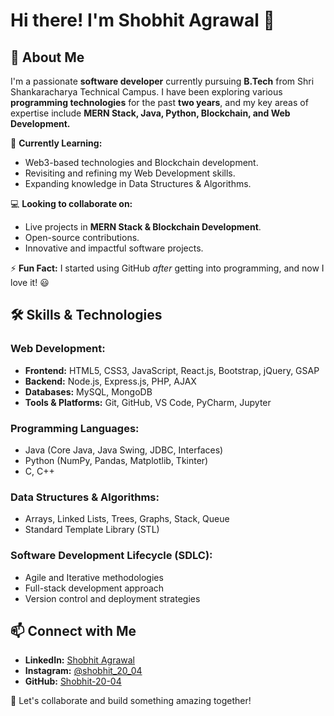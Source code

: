 # Hi there! I'm Shobhit Agrawal 👋

## 🚀 About Me
I'm a passionate **software developer** currently pursuing **B.Tech** from Shri Shankaracharya Technical Campus. I have been exploring various **programming technologies** for the past **two years**, and my key areas of expertise include **MERN Stack, Java, Python, Blockchain, and Web Development.**

🌱 **Currently Learning:**
- Web3-based technologies and Blockchain development.
- Revisiting and refining my Web Development skills.
- Expanding knowledge in Data Structures & Algorithms.

💻 **Looking to collaborate on:**
- Live projects in **MERN Stack & Blockchain Development**.
- Open-source contributions.
- Innovative and impactful software projects.

⚡ **Fun Fact:**
I started using GitHub *after* getting into programming, and now I love it! 😃

## 🛠️ Skills & Technologies
### **Web Development:**
- **Frontend:** HTML5, CSS3, JavaScript, React.js, Bootstrap, jQuery, GSAP
- **Backend:** Node.js, Express.js, PHP, AJAX
- **Databases:** MySQL, MongoDB
- **Tools & Platforms:** Git, GitHub, VS Code, PyCharm, Jupyter

### **Programming Languages:**
- Java (Core Java, Java Swing, JDBC, Interfaces)
- Python (NumPy, Pandas, Matplotlib, Tkinter)
- C, C++

### **Data Structures & Algorithms:**
- Arrays, Linked Lists, Trees, Graphs, Stack, Queue
- Standard Template Library (STL)

### **Software Development Lifecycle (SDLC):**
- Agile and Iterative methodologies
- Full-stack development approach
- Version control and deployment strategies

## 📫 Connect with Me
- **LinkedIn:** [Shobhit Agrawal](https://www.linkedin.com/in/shobhit-agrawal)
- **Instagram:** [@shobhit_20_04](https://www.instagram.com/shobhit_20_04)
- **GitHub:** [Shobhit-20-04](https://github.com/Shobhit-20-04)

🚀 Let's collaborate and build something amazing together!
